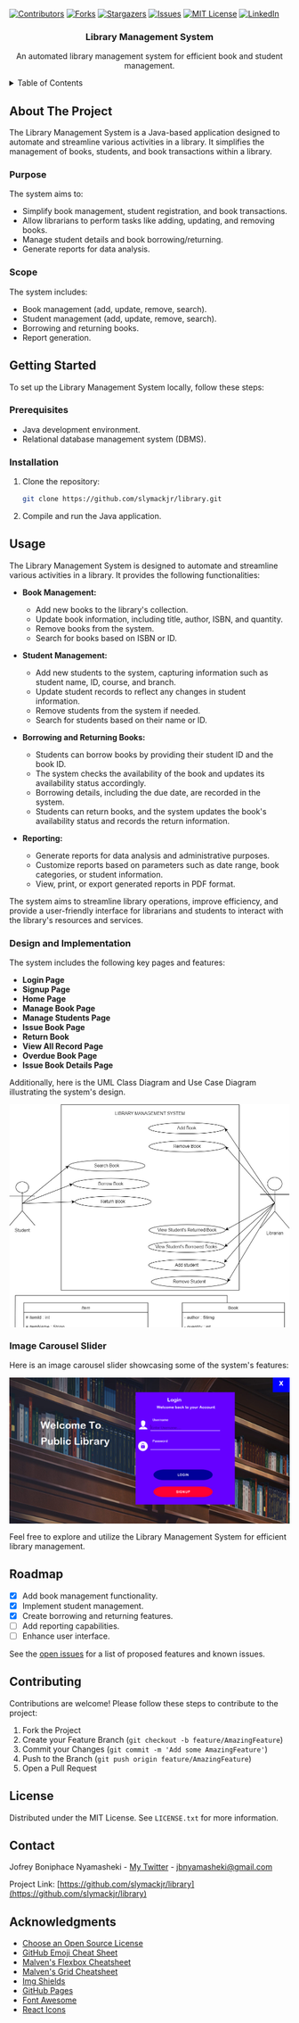 
<!-- PROJECT SHIELDS -->
[![Contributors][contributors-shield]][contributors-url]
[![Forks][forks-shield]][forks-url]
[![Stargazers][stars-shield]][stars-url]
[![Issues][issues-shield]][issues-url]
[![MIT License][license-shield]][license-url]
[![LinkedIn][linkedin-shield]][linkedin-url]

<!-- PROJECT LOGO -->
<div align="center">
  <h3>Library Management System</h3>
  <p>An automated library management system for efficient book and student management.</p>
</div>

<!-- TABLE OF CONTENTS -->
<details>
  <summary>Table of Contents</summary>
  <ol>
    <li><a href="#about-the-project">About The Project</a></li>
    <li><a href="#getting-started">Getting Started</a></li>
    <li><a href="#usage">Usage</a></li>
    <li><a href="#roadmap">Roadmap</a></li>
    <li><a href="#contributing">Contributing</a></li>
    <li><a href="#license">License</a></li>
    <li><a href="#contact">Contact</a></li>
    <li><a href="#acknowledgments">Acknowledgments</a></li>
  </ol>
</details>

<!-- ABOUT THE PROJECT -->
## About The Project

The Library Management System is a Java-based application designed to automate and streamline various activities in a library. It simplifies the management of books, students, and book transactions within a library.

### Purpose
The system aims to:
- Simplify book management, student registration, and book transactions.
- Allow librarians to perform tasks like adding, updating, and removing books.
- Manage student details and book borrowing/returning.
- Generate reports for data analysis.

### Scope
The system includes:
- Book management (add, update, remove, search).
- Student management (add, update, remove, search).
- Borrowing and returning books.
- Report generation.

<!-- GETTING STARTED -->
## Getting Started

To set up the Library Management System locally, follow these steps:

### Prerequisites
- Java development environment.
- Relational database management system (DBMS).

### Installation
1. Clone the repository:
   ```sh
   git clone https://github.com/slymackjr/library.git
   ```

2. Compile and run the Java application.

<!-- USAGE -->
## Usage

The Library Management System is designed to automate and streamline various activities in a library. It provides the following functionalities:

- **Book Management:**
   - Add new books to the library's collection.
   - Update book information, including title, author, ISBN, and quantity.
   - Remove books from the system.
   - Search for books based on ISBN or ID.

- **Student Management:**
   - Add new students to the system, capturing information such as student name, ID, course, and branch.
   - Update student records to reflect any changes in student information.
   - Remove students from the system if needed.
   - Search for students based on their name or ID.

- **Borrowing and Returning Books:**
   - Students can borrow books by providing their student ID and the book ID.
   - The system checks the availability of the book and updates its availability status accordingly.
   - Borrowing details, including the due date, are recorded in the system.
   - Students can return books, and the system updates the book's availability status and records the return information.

- **Reporting:**
   - Generate reports for data analysis and administrative purposes.
   - Customize reports based on parameters such as date range, book categories, or student information.
   - View, print, or export generated reports in PDF format.

The system aims to streamline library operations, improve efficiency, and provide a user-friendly interface for librarians and students to interact with the library's resources and services.

### Design and Implementation

The system includes the following key pages and features:

- **Login Page**
- **Signup Page**
- **Home Page**
- **Manage Book Page**
- **Manage Students Page**
- **Issue Book Page**
- **Return Book**
- **View All Record Page**
- **Overdue Book Page**
- **Issue Book Details Page**

Additionally, here is the UML Class Diagram and Use Case Diagram illustrating the system's design.

<div style="display: flex; flex-direction: column; align-items: center; overflow-y: auto; max-height: 400px;">
  <img src="images/usecase.jpg" alt="Image 1" style="width: 100%; max-height: 100%;">
  <img src="images/uml.jpg" alt="Image 2" style="width: 100%; max-height: 100%;">
</div>


### Image Carousel Slider

Here is an image carousel slider showcasing some of the system's features:

<div style="display: flex; overflow-x: auto; white-space: nowrap;">
  <img src="images/Picture10.png" alt="Image 10" style="width: 100%; height: 100%;">
  <img src="images/Picture9.png" alt="Image 9" style="width: 100%; height: 100%;">
  <img src="images/Picture8.png" alt="Image 8" style="width: 100%; height: 100%;">
  <img src="images/Picture7.png" alt="Image 8" style="width: 100%; height: 100%;">
  <img src="images/Picture6.png" alt="Image 8" style="width: 100%; height: 100%;">
  <img src="images/Picture5.png" alt="Image 8" style="width: 100%; height: 100%;">
  <img src="images/Picture4.png" alt="Image 8" style="width: 100%; height: 100%;">
  <img src="images/Picture3.png" alt="Image 8" style="width: 100%; height: 100%;">
  <img src="images/Picture2.png" alt="Image 8" style="width: 100%; height: 100%;">
  <img src="images/Picture1.png" alt="Image 8" style="width: 100%; height: 100%;">
</div>



Feel free to explore and utilize the Library Management System for efficient library management.

<!-- ROADMAP -->
## Roadmap

- [x] Add book management functionality.
- [x] Implement student management.
- [x] Create borrowing and returning features.
- [ ] Add reporting capabilities.
- [ ] Enhance user interface.

See the [open issues](https://github.com/slymackjr/library/issues) for a list of proposed features and known issues.

<!-- CONTRIBUTING -->
## Contributing

Contributions are welcome! Please follow these steps to contribute to the project:

1. Fork the Project
2. Create your Feature Branch (`git checkout -b feature/AmazingFeature`)
3. Commit your Changes (`git commit -m 'Add some AmazingFeature'`)
4. Push to the Branch (`git push origin feature/AmazingFeature`)
5. Open a Pull Request

<!-- LICENSE -->
## License

Distributed under the MIT License. See `LICENSE.txt` for more information.

<!-- CONTACT -->
## Contact

Jofrey Boniphace Nyamasheki - [My Twitter](https://twitter.com/Slymackjr) - jbnyamasheki@gmail.com

Project Link: [https://github.com/slymackjr/library](https://github.com/slymackjr/library)

<!-- ACKNOWLEDGMENTS -->
## Acknowledgments

- [Choose an Open Source License](https://choosealicense.com)
- [GitHub Emoji Cheat Sheet](https://www.webpagefx.com/tools/emoji-cheat-sheet)
- [Malven's Flexbox Cheatsheet](https://flexbox.malven.co/)
- [Malven's Grid Cheatsheet](https://grid.malven.co/)
- [Img Shields](https://shields.io)
- [GitHub Pages](https://pages.github.com)
- [Font Awesome](https://fontawesome.com)
- [React Icons](https://react-icons.github.io/react-icons/search)

<!-- MARKDOWN LINKS & IMAGES -->
[contributors-shield]: https://img.shields.io/github/contributors/slymackjr/library.svg?style=for-the-badge
[contributors-url]: https://github.com/your_username/library-management/graphs/contributors
[forks-shield]: https://img.shields.io/github/forks/slymackjr/library.svg?style=for-the-badge
[forks-url]: https://github.com/slymackjr/library/network/members
[stars-shield]: https://img.shields.io/github/stars/slymackjr/library.svg?style=for-the-badge
[stars-url]: https://github.com/slymackjr/library/stargazers
[issues-shield]: https://img.shields.io/github/issues/slymackjr/library.svg?style=for-the-badge
[issues-url]: https://github.com/slymackjr/library/issues
[license-shield]: https://img.shields.io/github/license/slymackjr/library.svg?style=for-the-badge
[license-url]: https://github.com/slymackjr/library/blob/library/LICENSE.txt
[linkedin-shield]: https://img.shields.io/badge/-LinkedIn-black.svg?style=for-the-badge&logo=linkedin&colorB=555
[linkedin-url]: https://www.linkedin.com/in/jofrey-nyamasheki-9bb8781ab


